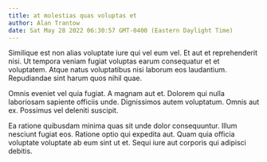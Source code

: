 ```yaml
---
title: at molestias quas voluptas et
author: Alan Trantow
date: Sat May 28 2022 06:30:57 GMT-0400 (Eastern Daylight Time)
---
```

Similique est non alias voluptate iure qui vel eum vel. Et aut et reprehenderit nisi. Ut tempora veniam fugiat voluptas earum consequatur et et voluptatem. Atque natus voluptatibus nisi laborum eos laudantium. Repudiandae sint harum quos nihil quae.

 Omnis eveniet vel quia fugiat. A magnam aut et. Dolorem qui nulla laboriosam sapiente officiis unde. Dignissimos autem voluptatum. Omnis aut ex. Possimus vel deleniti suscipit.

 Ea ratione quibusdam minima quas sit unde dolor consequuntur. Illum nesciunt fugiat eos. Ratione optio qui expedita aut. Quam quia officia voluptate voluptate ab eum sint ut et. Sequi iure aut corporis qui adipisci debitis.